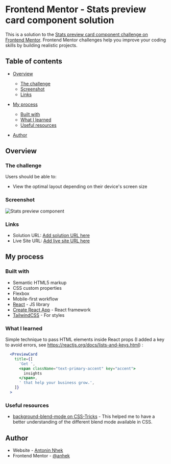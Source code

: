 # Frontend Mentor - Stats preview card component solution

This is a solution to the [Stats preview card component challenge on Frontend Mentor](https://www.frontendmentor.io/challenges/stats-preview-card-component-8JqbgoU62). Frontend Mentor challenges help you improve your coding skills by building realistic projects.

## Table of contents

- [Overview](#overview)
  - [The challenge](#the-challenge)
  - [Screenshot](#screenshot)
  - [Links](#links)
- [My process](#my-process)

  - [Built with](#built-with)
  - [What I learned](#what-i-learned)
  - [Useful resources](#useful-resources)

- [Author](#author)

## Overview

### The challenge

Users should be able to:

- View the optimal layout depending on their device's screen size

### Screenshot

![Stats preview component](https://www.dropbox.com/s/blpkahjqgkljzll/fm-stats-preview-card-challenge-desktop.jpg?raw=1)

### Links

- Solution URL: [Add solution URL here](https://your-solution-url.com)
- Live Site URL: [Add live site URL here](https://your-live-site-url.com)

## My process

### Built with

- Semantic HTML5 markup
- CSS custom properties
- Flexbox
- Mobile-first workflow
- [React](https://reactjs.org) - JS library
- [Create React App](http://create-react-app.dev) - React framework
- [TailwindCSS](https://tailwindcss.com) - For styles

### What I learned

Simple technique to pass HTML elements inside React props
(I added a key to avoid errors, see https://reactjs.org/docs/lists-and-keys.html) :

```jsx
  <PreviewCard
    title={[
      'Get ',
      <span className="text-primary-accent" key="accent">
        insights
      </span>,
      ' that help your business grow.',
    ]}
  >
```

### Useful resources

- [background-blend-mode on CSS-Tricks](https://css-tricks.com/almanac/properties/b/background-blend-mode/) - This helped me to have a better understanding of the different blend mode available in CSS.

## Author

- Website - [Antonin Nhek](https://anhek.dev)
- Frontend Mentor - [@anhek](https://www.frontendmentor.io/profile/anhek)
